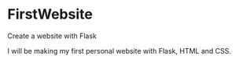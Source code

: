 # FirstWebsite
Create a website with Flask

I will be making my first personal website with Flask, HTML and CSS.
